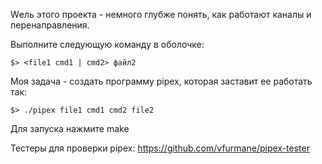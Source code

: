 Wель этого проекта - немного глубже понять, как работают каналы и перенаправления.

Выполните следующую команду в оболочке:
	
	$> <file1 cmd1 | cmd2> файл2

Моя задача - создать программу pipex, которая заставит ее работать так:
	
	$> ./pipex file1 cmd1 cmd2 file2

Для запуска нажмите make

Тестеры для проверки pipex:
	 https://github.com/vfurmane/pipex-tester


